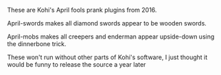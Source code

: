 These are Kohi's April fools prank plugins from 2016.

April-swords makes all diamond swords appear to be wooden swords.

April-mobs makes all creepers and enderman appear upside-down using the dinnerbone trick.

These won't run without other parts of Kohi's software, I just thought it would be funny to release the source a year later
